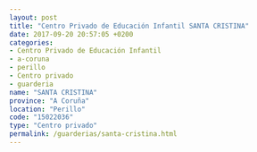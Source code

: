 ```yaml
---
layout: post
title: "Centro Privado de Educación Infantil SANTA CRISTINA"
date: 2017-09-20 20:57:05 +0200
categories:
- Centro Privado de Educación Infantil
- a-coruna
- perillo
- Centro privado
- guarderia
name: "SANTA CRISTINA"
province: "A Coruña"
location: "Perillo"
code: "15022036"
type: "Centro privado"
permalink: /guarderias/santa-cristina.html
---
```

